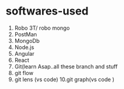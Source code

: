 # softwares-used

1. Robo 3T/ robo mongo
2. PostMan
3. MongoDb
4. Node.js
5. Angular
6. React 
7. Git(learn Asap..all these branch and stuff
8. git flow 
9. git lens (vs code)
10.git graph(vs code ) 
